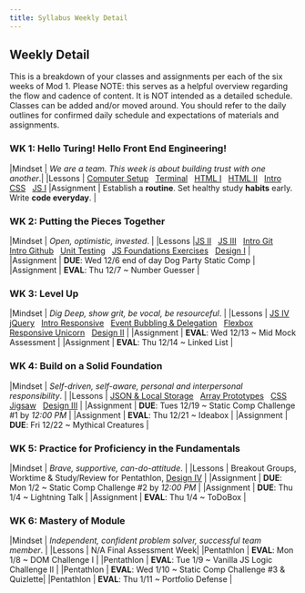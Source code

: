 ```yaml
---
title: Syllabus Weekly Detail
---
```


## Weekly Detail
This is a breakdown of your classes and assignments per each of the six weeks of Mod 1. Please NOTE: this serves as a helpful overview regarding the flow and cadence of content. It is NOT intended as a detailed schedule. Classes can be added and/or moved around. You should refer to the daily outlines for confirmed daily schedule and expectations of materials and assignments.

### WK 1: Hello Turing! Hello Front End Engineering!

|Mindset     | _We are a team. This week is about building trust with one another_.|
|Lessons     | [Computer Setup](http://frontend.turing.io/lessons/module-1/computer-setup.html) &nbsp; [Terminal](http://frontend.turing.io/lessons/module-1/getting-around-in-the-terminal.html) &nbsp; [HTML I](http://frontend.turing.io/lessons/module-1/html-1.html) &nbsp; [HTML II](http://frontend.turing.io/lessons/module-1/html-2.html) &nbsp; [Intro CSS](http://frontend.turing.io/lessons/module-1/css-1.html) &nbsp; [JS I](http://frontend.turing.io/lessons/module-1/js-1.html)
|Assignment  | Establish a __routine__. Set healthy study __habits__ early. Write __code everyday__. |

### WK 2: Putting the Pieces Together

|Mindset     | _Open, optimistic, invested_. |
|Lessons     |[JS II](http://frontend.turing.io/lessons/module-1/js-2.html) &nbsp; [JS III](http://frontend.turing.io/lessons/module-1/js-3-dom-manipulation.html) &nbsp; [Intro Git](http://frontend.turing.io/lessons/module-1/git-and-github-part1.html) &nbsp; [Intro Github](http://frontend.turing.io/lessons/module-1/git-and-github-part2.html) &nbsp; [Unit Testing](http://frontend.turing.io/lessons/module-1/introduction-to-testing-javascript.html) &nbsp; [JS Foundations Exercises](https://github.com/turingschool-examples/javascript-foundations) &nbsp; [Design I](http://frontend.turing.io/lessons/module-1/design-1.html) |
|Assignment  | __DUE__: Wed 12/6 end of day Dog Party Static Comp |
|Assignment  | __EVAL__: Thu 12/7 ~ Number Guesser |

### WK 3: Level Up

|Mindset     | _Dig Deep, show grit, be vocal, be resourceful_. |
|Lessons     | [JS IV](http://frontend.turing.io/lessons/module-1/js-4.html) &nbsp; [jQuery](http://frontend.turing.io/lessons/module-1/introduction-to-jquery.html) &nbsp; [Intro Responsive](http://frontend.turing.io/lessons/module-1/intro-responsive.html) &nbsp; [Event Bubbling & Delegation](http://frontend.turing.io/lessons/module-1/event-bubbling-and-delegation.html) &nbsp; [Flexbox](http://frontend.turing.io/lessons/module-1/introduction-to-flexbox.html) &nbsp; [Responsive Unicorn](https://github.com/turingschool-examples/responsive-rescue) &nbsp; [Design II](https://github.com/turingschool-examples/mod1-typography-foundations) |
|Assignment  | __EVAL__: Wed 12/13 ~ Mid Mock Assessment |
|Assignment  | __EVAL__: Thu 12/14 ~ Linked List |

### WK 4: Build on a Solid Foundation

|Mindset     | _Self-driven, self-aware, personal and interpersonal responsibility_. |
|Lessons     | [JSON & Local Storage](http://frontend.turing.io/lessons/module-1/json-and-localstorage.html) &nbsp; [Array Prototypes](http://frontend.turing.io/lessons/module-1/array-prototype-methods-intro) &nbsp; [CSS Jigsaw](http://frontend.turing.io/lessons/module-1/css-2.html) &nbsp; [Design III](https://github.com/turingschool-examples/mod1-color-theory-foundations/blob/master/readme.md) |
|Assignment  | __DUE__:   Tues 12/19 ~ Static Comp Challenge #1 by *12:00 PM* |
|Assignment  | __EVAL__:  Thu 12/21 ~ Ideabox |
|Assignment  | __DUE__: Fri 12/22 ~ Mythical Creatures |

### WK 5: Practice for Proficiency in the Fundamentals

|Mindset     | _Brave, supportive, can-do-attitude_. |
|Lessons     | Breakout Groups, Worktime & Study/Review for Pentathlon, [Design IV](https://github.com/turingschool-examples/mod1-gestalt-principals-foundations) |
|Assignment  | __DUE__:  Mon 1/2 ~ Static Comp Challenge #2 by *12:00 PM* |
|Assignment  | __DUE__:  Thu 1/4 ~ Lightning Talk |
|Assignment  | __EVAL__: Thu 1/4 ~ ToDoBox |

### WK 6: Mastery of Module

|Mindset     | _Independent, confident problem solver, successful team member_. |
|Lessons     | N/A Final Assessment Week|
|Pentathlon  | __EVAL__: Mon 1/8 ~ DOM Challenge I |
|Pentathlon  | __EVAL__: Tue 1/9 ~ Vanilla JS Logic Challenge II |
|Pentathlon  | __EVAL__: Wed 1/10 ~ Static Comp Challenge #3 & Quizlette|
|Pentathlon  | __EVAL__: Thu 1/11 ~ Portfolio Defense |
